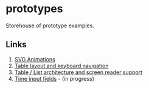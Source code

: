 # prototypes
Storehouse of prototype examples.

## Links
1. [SVG Animations](https://github.com/joshharrison626/prototypes/tree/main/Animations)
1. [Table layout and keyboard navigation](https://github.com/joshharrison626/prototypes/tree/main/Table%20layout%20and%20keyboard%20navigation)
2. [Table / List architecture and screen reader support](https://github.com/joshharrison626/prototypes/tree/main/Table%20List%20architecture)
3. [Time input fields](https://github.com/joshharrison626/prototypes/tree/main/Time%20input%20fields) - (in progress)
